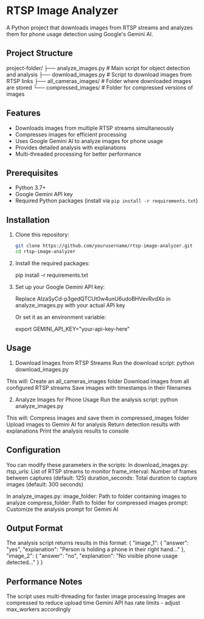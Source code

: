 # RTSP Image Analyzer

A Python project that downloads images from RTSP streams and analyzes them for phone usage detection using Google's Gemini AI.

## Project Structure
project-folder/
├── analyze_images.py # Main script for object detection and analysis
├── download_images.py # Script to download images from RTSP links
├── all_cameras_images/ # Folder where downloaded images are stored
└── compressed_images/ # Folder for compressed versions of images


## Features

- Downloads images from multiple RTSP streams simultaneously
- Compresses images for efficient processing
- Uses Google Gemini AI to analyze images for phone usage
- Provides detailed analysis with explanations
- Multi-threaded processing for better performance

## Prerequisites

- Python 3.7+
- Google Gemini API key
- Required Python packages (install via `pip install -r requirements.txt`)

## Installation

1. Clone this repository:
   ```bash
   git clone https://github.com/yourusername/rtsp-image-analyzer.git
   cd rtsp-image-analyzer

2. Install the required packages:

    pip install -r requirements.txt
   
4. Set up your Google Gemini API key:

   Replace AIzaSyCd-p3gedQTCUt0w4unU6udoBHVevRvdXo in analyze_images.py with your actual API key

   Or set it as an environment variable:
 
      export GEMINI_API_KEY="your-api-key-here"
## Usage
1. Download Images from RTSP Streams
   Run the download script:
   python download_images.py

This will:
 Create an all_cameras_images folder
 Download images from all configured RTSP streams
 Save images with timestamps in their filenames

2. Analyze Images for Phone Usage
 Run the analysis script:
 python analyze_images.py

This will:
  Compress images and save them in compressed_images folder
  Upload images to Gemini AI for analysis
  Return detection results with explanations
  Print the analysis results to console

## Configuration
  You can modify these parameters in the scripts:
  In download_images.py:
     rtsp_urls: List of RTSP streams to monitor
     frame_interval: Number of frames between captures (default: 125)
     duration_seconds: Total duration to capture images (default: 300 seconds)

  In analyze_images.py:
     image_folder: Path to folder containing images to analyze
     compress_folder: Path to folder for compressed images
     prompt: Customize the analysis prompt for Gemini AI

## Output Format
  The analysis script returns results in this format:
        {
      "image_1": {
        "answer": "yes",
        "explanation": "Person is holding a phone in their right hand..."
      },
      "image_2": {
        "answer": "no",
        "explanation": "No visible phone usage detected..."
      }
    }

## Performance Notes
   The script uses multi-threading for faster image processing
   Images are compressed to reduce upload time
   Gemini API has rate limits - adjust max_workers accordingly

